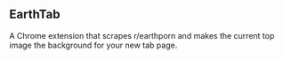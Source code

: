 EarthTab
---

A Chrome extension that scrapes r/earthporn and makes the current top image the background for your new tab page.





